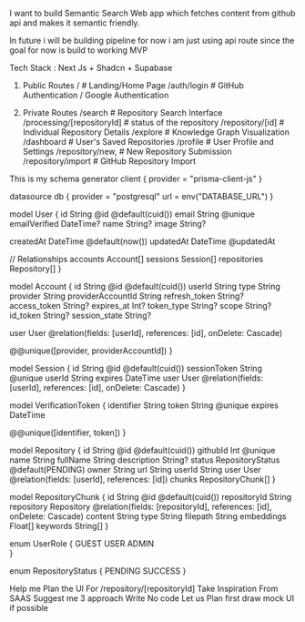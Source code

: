 I want to build Semantic Search Web app which fetches content from github api and makes it semantic friendly.

In future i will be building pipeline for now i am just using api route since the goal for now is build to working MVP

Tech Stack : Next Js + Shadcn + Supabase

1. Public Routes
   / # Landing/Home Page
   /auth/login # GitHub Authentication / Google Authentication

2. Private Routes
   /search # Repository Search Interface
   /processing/[repositoryId] # status of the repository
   /repository/[id] # Individual Repository Details
   /explore # Knowledge Graph Visualization
   /dashboard # User's Saved Repositories
   /profile # User Profile and Settings
   /repository/new, # New Repository Submission
   /repository/import # GitHub Repository Import

This is my schema
generator client {
provider = "prisma-client-js"
}

datasource db {
provider = "postgresql"
url = env("DATABASE_URL")
}

model User {
id String @id @default(cuid())
email String @unique
emailVerified DateTime?
name String?
image String?

createdAt DateTime @default(now())
updatedAt DateTime @updatedAt

// Relationships
accounts Account[]
sessions Session[]
repositories Repository[]
}

model Account {
id String @id @default(cuid())
userId String
type String
provider String
providerAccountId String
refresh_token String?
access_token String?
expires_at Int?
token_type String?
scope String?
id_token String?
session_state String?

user User @relation(fields: [userId], references: [id], onDelete: Cascade)

@@unique([provider, providerAccountId])
}

model Session {
id String @id @default(cuid())
sessionToken String @unique
userId String
expires DateTime
user User @relation(fields: [userId], references: [id], onDelete: Cascade)
}

model VerificationToken {
identifier String
token String @unique
expires DateTime

@@unique([identifier, token])
}

model Repository {
id String @id @default(cuid())
githubId Int @unique
name String
fullName String
description String?
status RepositoryStatus @default(PENDING)
owner String
url String
userId String
user User @relation(fields: [userId], references: [id])
chunks RepositoryChunk[]
}

model RepositoryChunk {
id String @id @default(cuid())
repositoryId String
repository Repository @relation(fields: [repositoryId], references: [id], onDelete: Cascade)
content String
type String
filepath String
embeddings Float[]
keywords String[]
}

enum UserRole {
GUEST
USER
ADMIN  
}

enum RepositoryStatus {
PENDING
SUCCESS
}

Help me Plan the UI For /repository/[repositoryId]
Take Inspiration From SAAS
Suggest me 3 approach
Write No code
Let us Plan first draw mock UI if possible
